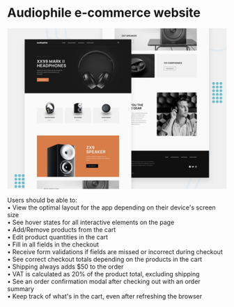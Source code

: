 # Audiophile e-commerce website

![Design preview for the Audiophile e-commerce website coding challenge](public/design/preview.jpg)

Users should be able to:  
• View the optimal layout for the app depending on their device's screen size  
• See hover states for all interactive elements on the page  
• Add/Remove products from the cart  
• Edit product quantities in the cart  
• Fill in all fields in the checkout  
• Receive form validations if fields are missed or incorrect during checkout  
• See correct checkout totals depending on the products in the cart  
 • Shipping always adds $50 to the order  
 • VAT is calculated as 20% of the product total, excluding shipping  
• See an order confirmation modal after checking out with an order summary  
• Keep track of what's in the cart, even after refreshing the browser
